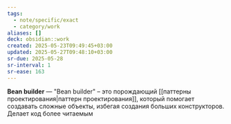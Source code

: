 ```yaml
---
tags:
  - note/specific/exact
  - category/work
aliases: []
deck: obsidian::work
created: 2025-05-23T09:49:45+03:00
updated: 2025-05-27T09:48:10+03:00
sr-due: 2025-05-28
sr-interval: 1
sr-ease: 163
---
```


**Bean builder**
—
"Bean builder" – это порождающий [[паттерны проектирования|паттерн проектирования]], который помогает создавать сложные объекты, избегая создания больших конструкторов. Делает код более читаемым

